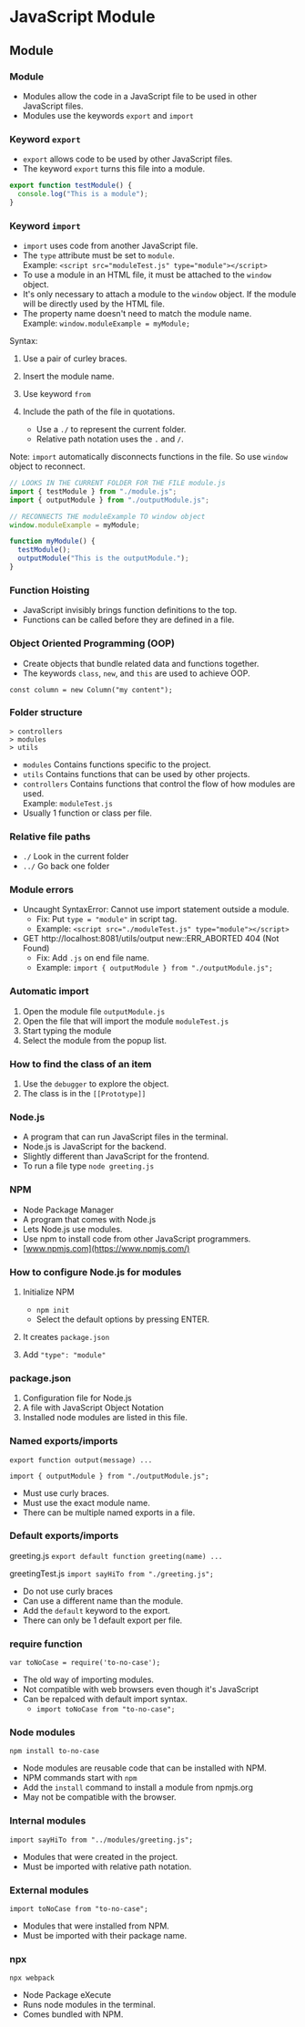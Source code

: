 # JavaScript Module

## Module

### Module

- Modules allow the code in a JavaScript file to be used in other JavaScript files.
- Modules use the keywords `export` and `import`

### Keyword `export`

- `export` allows code to be used by other JavaScript files.
- The keyword `export` turns this file into a module.

```javascript
export function testModule() {
  console.log("This is a module");
}
```

### Keyword `import`

- `import` uses code from another JavaScript file.
- The `type` attribute must be set to `module`.<br>
  Example: `<script src="moduleTest.js" type="module"></script>`
- To use a module in an HTML file, it must be attached to the `window` object.
- It's only necessary to attach a module to the `window` object. If the module will be directly used by the HTML file.
- The property name doesn't need to match the module name.<br>
  Example: `window.moduleExample = myModule;`

Syntax:

1. Use a pair of curley braces.
2. Insert the module name.
3. Use keyword `from`
4. Include the path of the file in quotations.

   - Use a `./` to represent the current folder.
   - Relative path notation uses the `.` and `/`.

Note: `import` automatically disconnects functions in the file. So use `window` object to reconnect.

```javascript
// LOOKS IN THE CURRENT FOLDER FOR THE FILE module.js
import { testModule } from "./module.js";
import { outputModule } from "./outputModule.js";

// RECONNECTS THE moduleExample TO window object
window.moduleExample = myModule;

function myModule() {
  testModule();
  outputModule("This is the outputModule.");
}
```

### Function Hoisting

- JavaScript invisibly brings function definitions to the top.
- Functions can be called before they are defined in a file.

### Object Oriented Programming (OOP)

- Create objects that bundle related data and functions together.
- The keywords `class`, `new`, and `this` are used to achieve OOP.

`const column = new Column("my content");`

### Folder structure

```
> controllers
> modules
> utils
```

- `modules` Contains functions specific to the project.
- `utils` Contains functions that can be used by other projects.
- `controllers` Contains functions that control the flow of how modules are used.<br>Example: `moduleTest.js`
- Usually 1 function or class per file.

### Relative file paths

- `./` Look in the current folder
- `../` Go back one folder

### Module errors

- Uncaught SyntaxError: Cannot use import statement outside a module.
  - Fix: Put `type = "module"` in script tag.
  - Example: `<script src="./moduleTest.js" type="module"></script>`
- GET http://localhost:8081/utils/output new::ERR_ABORTED 404 (Not Found)
  - Fix: Add `.js` on end file name.
  - Example: `import { outputModule } from "./outputModule.js";`

### Automatic import

1. Open the module file `outputModule.js`
2. Open the file that will import the module `moduleTest.js`
3. Start typing the module
4. Select the module from the popup list.

### How to find the class of an item

1. Use the `debugger` to explore the object.
2. The class is in the `[[Prototype]]`

### Node.js

- A program that can run JavaScript files in the terminal.
- Node.js is JavaScript for the backend.
- Slightly different than JavaScript for the frontend.
- To run a file type `node greeting.js`

### NPM

- Node Package Manager
- A program that comes with Node.js
- Lets Node.js use modules.
- Use npm to install code from other JavaScript programmers.
- [www.npmjs.com](https://www.npmjs.com/)

### How to configure Node.js for modules

1. Initialize NPM

   - `npm init`
   - Select the default options by pressing ENTER.

2. It creates `package.json`
3. Add `"type": "module"`

### package.json

1. Configuration file for Node.js
2. A file with JavaScript Object Notation
3. Installed node modules are listed in this file.

### Named exports/imports

`export function output(message) ...`

`import { outputModule } from "./outputModule.js";`

- Must use curly braces.
- Must use the exact module name.
- There can be multiple named exports in a file.

### Default exports/imports

greeting.js
`export default function greeting(name) ...`

greetingTest.js
`import sayHiTo from "./greeting.js";`

- Do not use curly braces
- Can use a different name than the module.
- Add the `default` keyword to the export.
- There can only be 1 default export per file.

### require function

`var toNoCase = require('to-no-case');`

- The old way of importing modules.
- Not compatible with web browsers even though it's JavaScript
- Can be repalced with default import syntax.
  - `import toNoCase from "to-no-case";`

### Node modules

`npm install to-no-case`

- Node modules are reusable code that can be installed with NPM.
- NPM commands start with `npm`
- Add the `install` command to install a module from npmjs.org
- May not be compatible with the browser.

### Internal modules

`import sayHiTo from "../modules/greeting.js";`

- Modules that were created in the project.
- Must be imported with relative path notation.

### External modules

`import toNoCase from "to-no-case";`

- Modules that were installed from NPM.
- Must be imported with their package name.

### npx

`npx webpack`

- Node Package eXecute
- Runs node modules in the terminal.
- Comes bundled with NPM.
